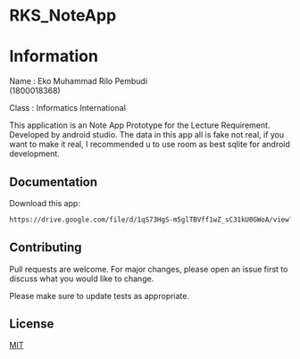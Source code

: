 # RKS_NoteApp
# Information

Name : Eko Muhammad Rilo Pembudi <br>
(1800018368)

Class : Informatics International

This application is an Note App Prototype for the Lecture Requirement. Developed by android studio. The data in this app all is fake not real, if you want to make it real, I recommended u to use room as best sqlite for android development.

## Documentation

Download this app:

```bash
https://drive.google.com/file/d/1qS73HgS-m5glTBVff1wZ_sC31kU0GWoA/view?usp=sharing
```

## Contributing
Pull requests are welcome. For major changes, please open an issue first to discuss what you would like to change.

Please make sure to update tests as appropriate.

## License
[MIT](https://choosealicense.com/licenses/mit/)

